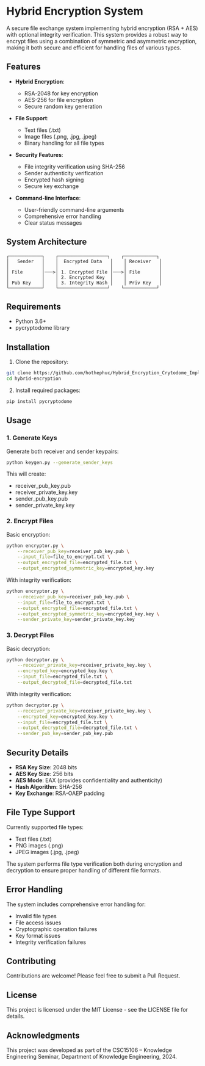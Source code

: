# Hybrid Encryption System

A secure file exchange system implementing hybrid encryption (RSA + AES) with optional integrity verification. This system provides a robust way to encrypt files using a combination of symmetric and asymmetric encryption, making it both secure and efficient for handling files of various types.

## Features

- **Hybrid Encryption**: 
  - RSA-2048 for key encryption
  - AES-256 for file encryption
  - Secure random key generation

- **File Support**:
  - Text files (.txt)
  - Image files (.png, .jpg, .jpeg)
  - Binary handling for all file types

- **Security Features**:
  - File integrity verification using SHA-256
  - Sender authenticity verification
  - Encrypted hash signing
  - Secure key exchange

- **Command-line Interface**:
  - User-friendly command-line arguments
  - Comprehensive error handling
  - Clear status messages

## System Architecture

```
┌────────────┐    ┌──────────────────┐    ┌────────────┐
│   Sender   │    │  Encrypted Data   │    │ Receiver   │
│            │    │                   │    │            │
│ File       │───>│ 1. Encrypted File │───>│ File       │
│            │    │ 2. Encrypted Key  │    │            │
│ Pub Key    │    │ 3. Integrity Hash │    │ Priv Key   │
└────────────┘    └──────────────────┘    └────────────┘
```

## Requirements

- Python 3.6+
- pycryptodome library

## Installation

1. Clone the repository:
```bash
git clone https://github.com/hothephuc/Hybrid_Encryption_Crytodome_Implementation-
cd hybrid-encryption
```

2. Install required packages:
```bash
pip install pycryptodome
```

## Usage

### 1. Generate Keys

Generate both receiver and sender keypairs:
```bash
python keygen.py --generate_sender_keys
```

This will create:
- receiver_pub_key.pub
- receiver_private_key.key
- sender_pub_key.pub
- sender_private_key.key

### 2. Encrypt Files

Basic encryption:
```bash
python encryptor.py \
    --receiver_pub_key=receiver_pub_key.pub \
    --input_file=file_to_encrypt.txt \
    --output_encrypted_file=encrypted_file.txt \
    --output_encrypted_symmetric_key=encrypted_key.key
```

With integrity verification:
```bash
python encryptor.py \
    --receiver_pub_key=receiver_pub_key.pub \
    --input_file=file_to_encrypt.txt \
    --output_encrypted_file=encrypted_file.txt \
    --output_encrypted_symmetric_key=encrypted_key.key \
    --sender_private_key=sender_private_key.key
```

### 3. Decrypt Files

Basic decryption:
```bash
python decryptor.py \
    --receiver_private_key=receiver_private_key.key \
    --encrypted_key=encrypted_key.key \
    --input_file=encrypted_file.txt \
    --output_decrypted_file=decrypted_file.txt
```

With integrity verification:
```bash
python decryptor.py \
    --receiver_private_key=receiver_private_key.key \
    --encrypted_key=encrypted_key.key \
    --input_file=encrypted_file.txt \
    --output_decrypted_file=decrypted_file.txt \
    --sender_pub_key=sender_pub_key.pub
```

## Security Details

- **RSA Key Size**: 2048 bits
- **AES Key Size**: 256 bits
- **AES Mode**: EAX (provides confidentiality and authenticity)
- **Hash Algorithm**: SHA-256
- **Key Exchange**: RSA-OAEP padding

## File Type Support

Currently supported file types:
- Text files (.txt)
- PNG images (.png)
- JPEG images (.jpg, .jpeg)

The system performs file type verification both during encryption and decryption to ensure proper handling of different file formats.

## Error Handling

The system includes comprehensive error handling for:
- Invalid file types
- File access issues
- Cryptographic operation failures
- Key format issues
- Integrity verification failures

## Contributing

Contributions are welcome! Please feel free to submit a Pull Request.

## License

This project is licensed under the MIT License - see the LICENSE file for details.

## Acknowledgments

This project was developed as part of the CSC15106 – Knowledge Engineering Seminar, Department of Knowledge Engineering, 2024.
